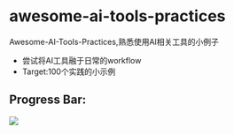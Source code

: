 # awesome-ai-tools-practices
Awesome-AI-Tools-Practices,熟悉使用AI相关工具的小例子

- 尝试将AI工具融于日常的workflow
- Target:100个实践的小示例


## Progress Bar:

![](https://geps.dev/progress/10)
